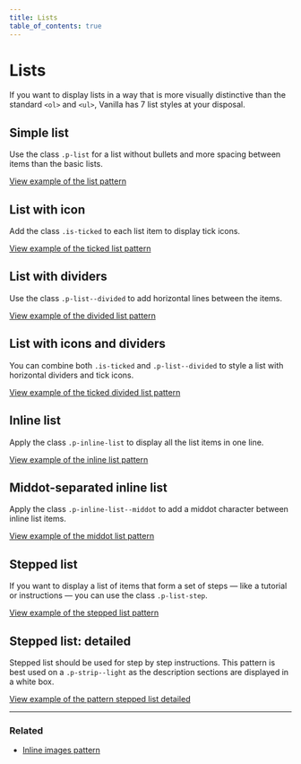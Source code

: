 ```yaml
---
title: Lists
table_of_contents: true
---
```


# Lists

If you want to display lists in a way that is more visually distinctive than the
 standard ```<ol>``` and ```<ul>```, Vanilla has 7 list styles at your disposal.

## Simple list

Use the class ```.p-list``` for a list without bullets and more spacing between
items than the basic lists.

<a href="https://vanilla-framework.github.io/vanilla-framework/examples/patterns/lists/list/"
    class="js-example">
    View example of the list pattern
</a>

## List with icon

Add the class ```.is-ticked``` to each list item to display tick icons.

<a href="https://vanilla-framework.github.io/vanilla-framework/examples/patterns/lists/lists-ticked/"
    class="js-example">
    View example of the ticked list pattern
</a>

## List with dividers

Use the class ```.p-list--divided``` to add horizontal lines between the items.

<a href="https://vanilla-framework.github.io/vanilla-framework/examples/patterns/lists/lists-dividers/"
    class="js-example">
    View example of the divided list pattern
</a>

## List with icons and dividers

You can combine both ```.is-ticked``` and ```.p-list--divided``` to style a
 list with horizontal dividers and tick icons.

<a href="https://vanilla-framework.github.io/vanilla-framework/examples/patterns/lists/lists-dividers-ticked/"
    class="js-example">
    View example of the ticked divided list pattern
</a>

## Inline list

Apply the class ```.p-inline-list``` to display all the list items in one line.

<a href="https://vanilla-framework.github.io/vanilla-framework/examples/patterns/lists/lists-inline/"
    class="js-example">
    View example of the inline list pattern
</a>

## Middot-separated inline list

Apply the class ```.p-inline-list--middot``` to add a middot character between
inline list items.

<a href="https://vanilla-framework.github.io/vanilla-framework/examples/patterns/lists/lists-mid-dot/"
    class="js-example">
    View example of the middot list pattern
</a>

## Stepped list

If you want to display a list of items that form a set of steps — like a
tutorial or instructions — you can use the class ```.p-list-step```.

<a href="https://vanilla-framework.github.io/vanilla-framework/examples/patterns/lists/lists-stepped/"
    class="js-example">
    View example of the stepped list pattern
</a>

## Stepped list: detailed

Stepped list should be used for step by step instructions. This pattern is best
used on a `.p-strip--light` as the description sections are displayed in a white
box.

<a href="https://vanilla-framework.github.io/vanilla-framework/examples/patterns/lists/lists-stepped-detailed/"
  class="js-example">
  View example of the pattern stepped list detailed
</a>

<hr />

### Related

* [Inline images pattern](/en/patterns/inline-images)

